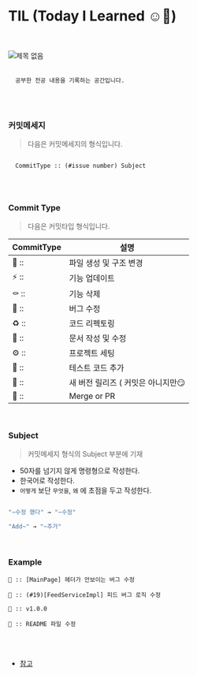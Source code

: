 # TIL (Today I Learned ☺️📝)
<br><br>
![제목 없음](https://user-images.githubusercontent.com/72568433/150020906-675ae821-d3d2-4e18-8153-3a0a7b4348d7.png)
<br><br>

      공부한 전공 내용을 기록하는 공간입니다.
      
<br><br>

### 커밋메세지

> 다음은 커밋메세지의 형식입니다.
``` 

  CommitType :: (#issue number) Subject
  
```
<br>

### Commit Type

 > 다음은 커밋타입 형식입니다.

|CommitType|설명|
|------|----------------------|
|📑 ::|파일 생성 및 구조 변경|
|⚡️ ::|기능 업데이트|
|⚰️ ::|기능 삭제|
|🐛 ::|버그 수정|
|♻️ ::|코드 리펙토링|
|📝 ::|문서 작성 및 수정|
|⚙️ ::|프로젝트 세팅|
|🧪 ::|테스트 코드 추가|
|🚀 ::|새 버전 릴리즈 ( 커밋은 아니지만😏|
|🔀 ::|Merge or PR|

<br>

### Subject

> 커밋메세지 형식의 Subject 부분에 기재

* 50자를 넘기지 않게 명령형으로 작성한다.
* 한국어로 작성한다.
* ```어떻게``` 보단 ```무엇을```, ```왜``` 에 초점을 두고 작성한다.

```bash

"~수정 했다" → "~수정"

"Add~" → "~추가"

```

<br>

### Example

```
🐛 :: [MainPage] 헤더가 안보이는 버그 수정
```
```
🐛 :: (#19)[FeedServiceImpl] 피드 버그 로직 수정
```
```
🚀 :: v1.0.0
```
```
📝 :: README 파일 수정
```

<br><br>

* [참고](https://github.com/team-xquare/README.md/blob/main/README.md)
